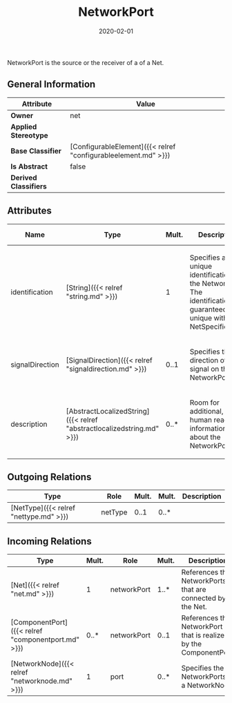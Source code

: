 ﻿---
title: NetworkPort
toc: false
type: specs
date: "2020-02-01"
draft: false
specification: VEC
version: 1.2.0
documentType: "Recommendation"
elementType: Class
classes:
  - NetworkPort
menu_name: vec-1.2.0
---
<p> NetworkPort is the source or the receiver of a of a Net.      </p>

## General Information

| Attribute               | Value |
|-------------------------|-------|
| **Owner**               | net |
| **Applied Stereotype**  |   |
| **Base Classifier**     | [ConfigurableElement]({{< relref "configurableelement.md" >}})<br/>  |
| **Is Abstract**         | false |
| **Derived Classifiers** |   |

## Attributes
|  Name  |  Type  |  Mult.  |  Description  |  Owning Classifier  |
|--------|--------|---------|---------------|--------------|
|identification | [String]({{< relref "string.md" >}}) | 1 | <p> Specifies a unique identification of the NetworkPort. The identification is guaranteed to be unique within the NetSpecification.      </p> | [NetworkPort]({{< relref "networkport.md" >}}) |
|signalDirection | [SignalDirection]({{< relref "signaldirection.md" >}}) | 0..1 | <p>Specifies the direction of the signal on this NetworkPort.  </p> | [NetworkPort]({{< relref "networkport.md" >}}) |
|description | [AbstractLocalizedString]({{< relref "abstractlocalizedstring.md" >}}) | 0..* | <p>Room for additional, human readable information about the NetworkPort. </p> | [NetworkPort]({{< relref "networkport.md" >}}) |

## Outgoing Relations
|    Type  |   Role   |   Mult.   |   Mult.   |   Description   |
|----------|----------|-----------|-----------|-----------------|
| [NetType]({{< relref "nettype.md" >}}) | netType | 0..1 | 0..* |  |
##  Incoming Relations
|    Type  |   Mult.  |   Role    |   Mult.   |   Description  |
|----------|----------|-----------|-----------|----------------|
| [Net]({{< relref "net.md" >}}) | 1 | networkPort | 1..* | References the NetworkPorts that are connected by the Net. |
| [ComponentPort]({{< relref "componentport.md" >}}) | 0..* | networkPort | 0..1 | References the NetworkPort that is realized by the ComponentPort. |
| [NetworkNode]({{< relref "networknode.md" >}}) | 1 | port | 0..* | Specifies the NetworkPorts of a NetworkNode. |
